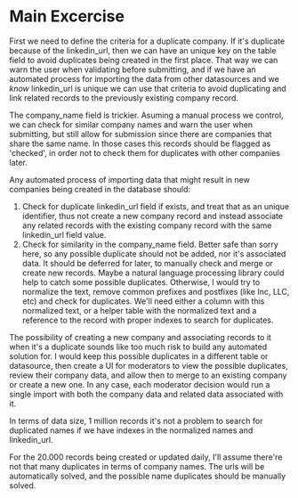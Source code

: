 # Main Excercise

First we need to define the criteria for a duplicate company. If it's duplicate 
because of the linkedin_url, then we can have an unique key on the table field
to avoid duplicates being created in the first place. That way we can warn the 
user when validating before submitting, and if we have an automated process for
importing the data from other datasources and we _know_ linkedin_url is unique 
we can use that criteria to avoid duplicating and link related records to the
previously existing company record.

The company_name field is trickier. Asuming a manual process we control, we can
check for similar company names and warn the user when submitting, but still 
allow for submission since there are companies that share the same name. In 
those cases this records should be flagged as 'checked', in order not to check
them for duplicates with other companies later.

Any automated process of importing data that might result in new companies 
being created in the database should:
1. Check for duplicate linkedin_url field if exists, and treat that as an 
unique identifier, thus not create a new company record and instead associate
   any related records with the existing company record with the same 
   linkedin_url field value.
2. Check for similarity in the company_name field. Better safe than sorry here,
so any possible duplicate should not be added, nor it's associated data. It
   should be deferred for later, to manually check and merge or create new 
   records. Maybe a natural language processing library could help to catch
   some possible duplicates. Otherwise, I would try to normalize the text, 
   remove common prefixes and postfixes (like Inc, LLC, etc) and check for
   duplicates. We'll need either a column with this normalized text, or a 
   helper table with the normalized text and a reference to the record with
   proper indexes to search for duplicates.
   
The possibility of creating a new company and associating records to it when
it's a duplicate sounds like too much risk to build any automated solution for.
I would keep this possible duplicates in a different table or datasource, then
create a UI for moderators to view the possible duplicates, review their 
company data, and allow then to merge to an existing company or create a new
one. In any case, each moderator decision would run a single import with both
the company data and related data associated with it.

In terms of data size, 1 million records it's not a problem to search for 
duplicated names if we have indexes in the normalized names and linkedin_url.

For the 20.000 records being created or updated daily, I'll assume there're 
not that many duplicates in terms of company names. The urls will be 
automatically solved, and the possible name duplicates should be manually 
solved.